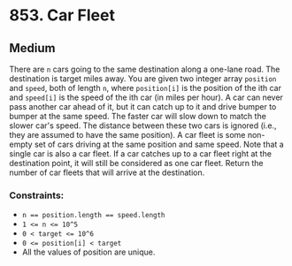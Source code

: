 # 853. Car Fleet

## Medium

There are `n` cars going to the same destination along a one-lane road. The destination is target miles away. You are
given two integer array `position` and `speed`, both of length `n`, where `position[i]` is the position of the ith car
and `speed[i]` is the speed of the ith car (in miles per hour). A car can never pass another car ahead of it, but it can
catch up to it and drive bumper to bumper at the same speed. The faster car will slow down to match the slower car's
speed. The distance between these two cars is ignored (i.e., they are assumed to have the same position). A car fleet is
some non-empty set of cars driving at the same position and same speed. Note that a single car is also a car fleet. If a
car catches up to a car fleet right at the destination point, it will still be considered as one car fleet. Return the
number of car fleets that will arrive at the destination.

### Constraints:

- `n == position.length == speed.length`
- `1 <= n <= 10^5`
- `0 < target <= 10^6`
- `0 <= position[i] < target`
- All the values of position are unique.
